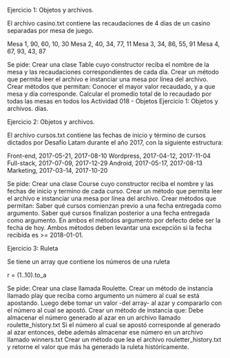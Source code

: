 Ejercicio 1: Objetos y archivos.

El archivo casino.txt contiene las recaudaciones de 4 días de un casino separadas por
mesa de juego.

Mesa 1, 90, 60, 10, 30
Mesa 2, 40, 34, 77, 11
Mesa 3, 34, 86, 55, 91
Mesa 4, 67, 93, 43, 87


Se pide:
Crear una clase Table cuyo constructor reciba el nombre de la mesa y las
recaudaciones correspondientes de cada día.
Crear un método que permita leer el archivo e instanciar una mesa por línea del
archivo.
Crear métodos que permitan:
Conocer el mayor valor recaudado, y a que mesa y día corresponde.
Calcular el promedio total de lo recaudado por todas las mesas en todos los
Actividad 018 - Objetos
Ejercicio 1: Objetos y archivos.
días.

Ejercicio 2: Objetos y archivos.

El archivo cursos.txt contiene las fechas de inicio y término de cursos dictados por
Desafío Latam durante el año 2017, con la siguiente estructura:

Front-end, 2017-05-21, 2017-08-10
Wordpress, 2017-04-12, 2017-11-04
Full-stack, 2017-07-09, 2017-12-29
Android, 2017-05-17, 2017-08-13
Marketing, 2017-03-14, 2017-10-20

Se pide:
Crear una clase Course cuyo constructor reciba el nombre y las fechas de inicio y
termino de cada curso.
Crear un método que permita leer el archivo e instanciar una mesa por línea del
archivo.
Crear métodos que permitan:
Saber qué cursos comienzan previo a una fecha entregada como
argumento.
Saber qué cursos finalizan posterior a una fecha entregada como
argumento.
En ambos el métodos argumento por defecto debe ser la fecha
de hoy.
Ambos métodos deben levantar una excepción si la fecha
recibida es >= 2018-01-01.

Ejercicio 3: Ruleta

Se tiene un array que contiene los números de una ruleta

r = (1..10).to_a

Se pide:
Crear una clase llamada Roulette.
Crear un método de instancia llamado play que reciba como argumento un número
al cual se está apostando. Luego debe tomar un valor -del array- al azar y
compararlo con el número al cual se apostó.
Crear un método de instancia que:
Debe almacenar el número generado al azar en un archivo llamado
roulette_history.txt
Si el número al cual se apostó corresponde al generado al azar entonces,
debe además almacenar ese número en un archivo llamado winners.txt
Crear un método que lea el archivo rouletter_history.txt y retorne el valor que más ha
generado la ruleta históricamente.
